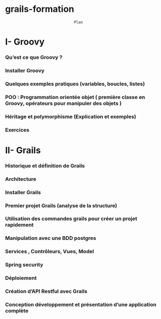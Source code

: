 # grails-formation

                                   Plan
# I- Groovy
### Qu’est ce que Groovy ?
### Installer Groovy
### Quelques exemples pratiques (variables, boucles, listes)
### POO : Programmation orientée objet ( première classe en Groovy, opérateurs pour manipuler des objets )
### Héritage et polymorphisme (Explication et exemples)
### Exercices


# II- Grails
### Historique et définition de Grails
### Architecture
### Installer Grails
### Premier projet Grails (analyse de la structure)
### Utilisation des commandes grails pour créer un projet rapidement
### Manipulation avec une BDD postgres
### Services , Contrôleurs, Vues, Model
### Spring security
### Déploiement
### Création d’API Restful avec Grails
### Conception développement et présentation d’une application complète


